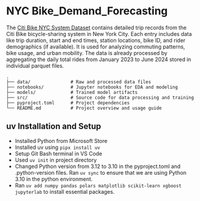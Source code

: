 # NYC Bike_Demand_Forecasting
The [Citi Bike NYC System Dataset](https://citibikenyc.com/system-data)
 contains detailed trip records from the Citi Bike bicycle-sharing system in New York City. Each entry includes data like trip duration, start and end times, station locations, bike ID, and rider demographics (if available). It is used for analyzing commuting patterns, bike usage, and urban mobility. The data is already processed by aggregating the daily total rides from January 2023 to June 2024 stored in individual parquet files.

```
.
├── data/               # Raw and processed data files
├── notebooks/          # Jupyter notebooks for EDA and modeling
├── models/             # Trained model artifacts
├── src/                # Source code for data processing and training
├── pyproject.toml      # Project dependencies
└── README.md           # Project overview and usage guide
```

## uv Installation and Setup
* Installed Python from Microsoft Store
* Installed uv using `pipx install uv`
* Setup Git Bash terminal in VS Code
* Used `uv init` in project directory
* Changed Python version from 3.12 to 3.10 in the pyproject.toml and .python-version files. Ran `uv sync` to ensure that we are using Python 3.10 in the python environment.
* Ran `uv add numpy pandas polars matplotlib scikit-learn xgboost jupyterlab` to install essential packages.